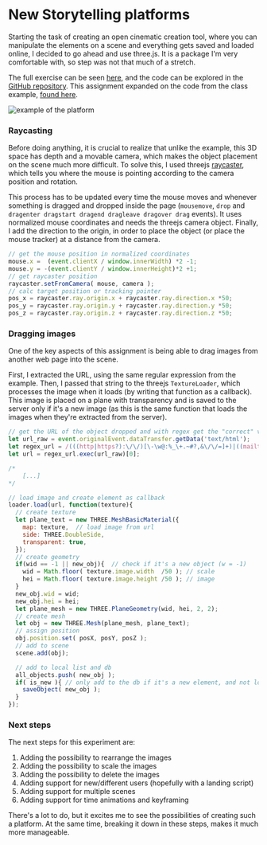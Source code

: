 # New Storytelling platforms

Starting the task of creating an open cinematic creation tool, where you can manipulate the elements on a scene and everything gets saved and loaded online, I decided to go ahead and use three.js. It is a package I'm very comfortable with, so step was not that much of a stretch.

The full exercise can be seen [here](http://138.197.122.214:1100/), and the code can be explored in the [GitHub repository](https://github.com/nicolaspe/itp_oscinema/tree/master/web_stories). This assignment expanded on the code from the class example, [found here](https://github.com/ITPNYU/open-source-cinema/tree/master/osc_collage_drop).

![example of the platform](lion_example.png)


### Raycasting
Before doing anything, it is crucial to realize that unlike the example, this 3D space has depth and a movable camera, which makes the object placement on the scene much more difficult. To solve this, I used threejs [raycaster](https://threejs.org/docs/#api/core/Raycaster), which tells you where the mouse is pointing according to the camera position and rotation.

This process has to be updated every time the mouse moves and whenever something is dragged and dropped inside the page (`mousemove`, `drop` and `dragenter dragstart dragend dragleave dragover drag` events). It uses normalized mouse coordinates and needs the threejs camera object. Finally, I add the direction to the origin, in order to place the object (or place the mouse tracker) at a distance from the camera.

```javascript
// get the mouse position in normalized coordinates
mouse.x =  (event.clientX / window.innerWidth) *2 -1;
mouse.y = -(event.clientY / window.innerHeight)*2 +1;
// get raycaster position
raycaster.setFromCamera( mouse, camera );
// calc target position or tracking pointer
pos_x = raycaster.ray.origin.x + raycaster.ray.direction.x *50;
pos_y = raycaster.ray.origin.y + raycaster.ray.direction.y *50;
pos_z = raycaster.ray.origin.z + raycaster.ray.direction.z *50;
```



### Dragging images
One of the key aspects of this assignment is being able to drag images from another web page into the scene.

First, I extracted the URL, using the same regular expression from the example. Then, I passed that string to the threejs `TextureLoader`, which processes the image when it loads (by writing that function as a callback). This image is placed on a plane with transparency and is saved to the server only if it's a new image (as this is the same function that loads the images when they're extracted from the server).  

```javascript
// get the URL of the object dropped and with regex get the "correct" value
let url_raw = event.originalEvent.dataTransfer.getData('text/html');
let regex_url = /(((http|https?):\/\/)[\-\w@:%_\+.~#?,&\/\/=]+)|((mailto:)?[_.\w-]+@([\w][\w\-]+\.)+[a-zA-Z]{2,3})/g;
let url = regex_url.exec(url_raw)[0];

/*
    [...]
*/

// load image and create element as callback
loader.load(url, function(texture){
  // create texture
  let plane_text = new THREE.MeshBasicMaterial({
    map: texture,  // load image from url
    side: THREE.DoubleSide,
    transparent: true,
  });
  // create geometry
  if(wid == -1 || new_obj){  // check if it's a new object (w = -1)
    wid = Math.floor( texture.image.width  /50 ); // scale
    hei = Math.floor( texture.image.height /50 ); // image
  }
  new_obj.wid = wid;
  new_obj.hei = hei;
  let plane_mesh = new THREE.PlaneGeometry(wid, hei, 2, 2);
  // create mesh
  let obj = new THREE.Mesh(plane_mesh, plane_text);
  // assign position
  obj.position.set( posX, posY, posZ );
  // add to scene
  scene.add(obj);

  // add to local list and db
  all_objects.push( new_obj );
  if( is_new ){ // only add to the db if it's a new element, and not loaded from the db
    saveObject( new_obj );
  }
});
```


### Next steps

The next steps for this experiment are:

1. Adding the possibility to rearrange the images
2. Adding the possibility to scale the images
3. Adding the possibility to delete the images
4. Adding support for new/different users (hopefully with a landing script)
5. Adding support for multiple scenes
6. Adding support for time animations and keyframing

There's a lot to do, but it excites me to see the possibilities of creating such a platform. At the same time, breaking it down in these steps, makes it much more manageable.
